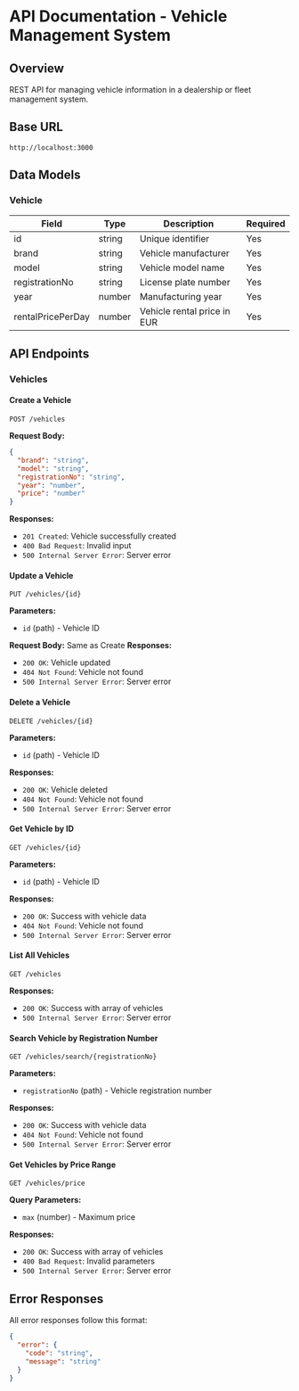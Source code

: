 # API Documentation - Vehicle Management System

## Overview
REST API for managing vehicle information in a dealership or fleet management system.

## Base URL
```
http://localhost:3000
```

## Data Models

### Vehicle
| Field           | Type   | Description                    | Required |
|-----------------|--------|--------------------------------|----------|
| id             | string | Unique identifier              | Yes      |
| brand          | string | Vehicle manufacturer           | Yes      |
| model          | string | Vehicle model name             | Yes      |
| registrationNo | string | License plate number           | Yes      |
| year           | number | Manufacturing year             | Yes      |
| rentalPricePerDay          | number | Vehicle rental price in EUR           | Yes      |

## API Endpoints

### Vehicles

#### Create a Vehicle
```http
POST /vehicles
```
**Request Body:**
```json
{
  "brand": "string",
  "model": "string",
  "registrationNo": "string",
  "year": "number",
  "price": "number"
}
```
**Responses:**
- `201 Created`: Vehicle successfully created
- `400 Bad Request`: Invalid input
- `500 Internal Server Error`: Server error

#### Update a Vehicle
```http
PUT /vehicles/{id}
```
**Parameters:**
- `id` (path) - Vehicle ID

**Request Body:** Same as Create
**Responses:**
- `200 OK`: Vehicle updated
- `404 Not Found`: Vehicle not found
- `500 Internal Server Error`: Server error

#### Delete a Vehicle
```http
DELETE /vehicles/{id}
```
**Parameters:**
- `id` (path) - Vehicle ID

**Responses:**
- `200 OK`: Vehicle deleted
- `404 Not Found`: Vehicle not found
- `500 Internal Server Error`: Server error

#### Get Vehicle by ID
```http
GET /vehicles/{id}
```
**Parameters:**
- `id` (path) - Vehicle ID

**Responses:**
- `200 OK`: Success with vehicle data
- `404 Not Found`: Vehicle not found
- `500 Internal Server Error`: Server error

#### List All Vehicles
```http
GET /vehicles
```
**Responses:**
- `200 OK`: Success with array of vehicles
- `500 Internal Server Error`: Server error

#### Search Vehicle by Registration Number
```http
GET /vehicles/search/{registrationNo}
```
**Parameters:**
- `registrationNo` (path) - Vehicle registration number

**Responses:**
- `200 OK`: Success with vehicle data
- `404 Not Found`: Vehicle not found
- `500 Internal Server Error`: Server error

#### Get Vehicles by Price Range
```http
GET /vehicles/price
```
**Query Parameters:**
- `max` (number) - Maximum price

**Responses:**
- `200 OK`: Success with array of vehicles
- `400 Bad Request`: Invalid parameters
- `500 Internal Server Error`: Server error

## Error Responses
All error responses follow this format:
```json
{
  "error": {
    "code": "string",
    "message": "string"
  }
}
```

<!-- ## Rate Limiting
- 1000 requests per hour per API key

## Authentication
Bearer token required in Authorization header
```http
Authorization: Bearer <your_token>
```
 --> 